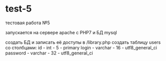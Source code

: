 # test-5
тестовая работа №5

запускается на сервере apache с PHP7 и БД mysql

создать БД и записать её доступы в /library.php
  создать таблицу users со столбцами:
    id - int - 5 - primary
    login - varchar - 16 - utf8_general_ci
    password - varchar - 32 - utf8_general_ci
